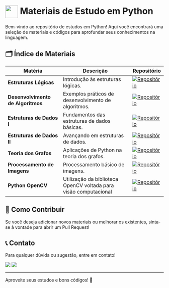 # [<img src="https://skillicons.dev/icons?i=python&theme=dark" width="40" align="center">](https://www.python.org/) Materiais de Estudo em Python

Bem-vindo ao repositório de estudos em Python! Aqui você encontrará uma seleção de materiais e códigos para aprofundar seus conhecimentos na linguagem.

## 🗂️ Índice de Materiais

| **Matéria**                      | **Descrição**                                 | **Repositório**                                      |
|----------------------------------|-----------------------------------------------|-----------------------------------------------|
| **Estruturas Lógicas**           | Introdução às estruturas lógicas.   | [![Repositório](https://img.shields.io/badge/Ver%20Material-29577E?style=for-the-badge)](notebooks/EstruturasLogicas.ipynb)        |
| **Desenvolvimento de Algoritmos**| Exemplos práticos de desenvolvimento de algoritmos. | [![Repositório](https://img.shields.io/badge/Ver%20Material-FFD040?style=for-the-badge)](notebooks/DesenvolvimentoDeAlgoritmos.ipynb) |
| **Estruturas de Dados I**        | Fundamentos das estruturas de dados básicas. | [![Repositório](https://img.shields.io/badge/Ver%20Material-29577E?style=for-the-badge)](notebooks/EstruturaDeDadosI.ipynb)       |
| **Estruturas de Dados II**       | Avançando em estruturas de dados.    | [![Repositório](https://img.shields.io/badge/Ver%20Material-FFD040?style=for-the-badge)](notebooks/EstruturaDeDadosII.ipynb)      |
| **Teoria dos Grafos**            | Aplicações de Python na teoria dos grafos.     | [![Repositório](https://img.shields.io/badge/Ver%20Material-29577E?style=for-the-badge)](notebooks/TeoriaDosGrafos.ipynb)          |
| **Processamento de Imagens**     | Processamento básico de imagens. | [![Repositório](https://img.shields.io/badge/Ver%20Material-FFD040?style=for-the-badge)](notebooks/ProcessamentoImagens.ipynb)     |
| **Python OpenCV** | Utilização da biblioteca OpenCV voltada para visão computacional | [![Repositório](https://img.shields.io/badge/Ver%20Material-29577E?style=for-the-badge)](python-opencv)     |


## 🤝 Como Contribuir

Se você deseja adicionar novos materiais ou melhorar os existentes, sinta-se à vontade para abrir um Pull Request!


## 📞 Contato 
Para qualquer dúvida ou sugestão, entre em contato!

<div>
    <a href="https://www.linkedin.com/in/joschonarth/" target="_blank"><img src="https://img.shields.io/badge/LinkedIn-0077B5?style=for-the-badge&logo=linkedin&logoColor=white" target="_blank"></a>
    <a href="mailto:joschonarth@gmail.com" target="_blank"><img src="https://img.shields.io/badge/Gmail-D14836?style=for-the-badge&logo=gmail&logoColor=white" target="_blank"></a>
</div>

---

Aproveite seus estudos e bons códigos! 🚀